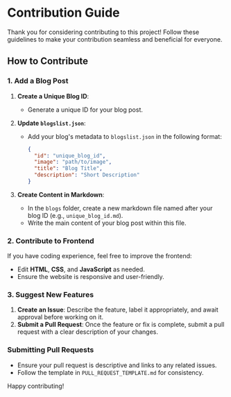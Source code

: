 # Contribution Guide

Thank you for considering contributing to this project! Follow these guidelines to make your contribution seamless and beneficial for everyone.

## How to Contribute

### 1. Add a Blog Post

1. **Create a Unique Blog ID**:
   - Generate a unique ID for your blog post.
   
2. **Update `blogslist.json`**:
   - Add your blog's metadata to `blogslist.json` in the following format:
     ```json
     {
       "id": "unique_blog_id",
       "image": "path/to/image",
       "title": "Blog Title",
       "description": "Short Description"
     }
     ```

3. **Create Content in Markdown**:
   - In the `blogs` folder, create a new markdown file named after your blog ID (e.g., `unique_blog_id.md`).
   - Write the main content of your blog post within this file.

### 2. Contribute to Frontend

If you have coding experience, feel free to improve the frontend:
- Edit **HTML**, **CSS**, and **JavaScript** as needed.
- Ensure the website is responsive and user-friendly.

### 3. Suggest New Features

1. **Create an Issue**: Describe the feature, label it appropriately, and await approval before working on it.
2. **Submit a Pull Request**: Once the feature or fix is complete, submit a pull request with a clear description of your changes.

### Submitting Pull Requests

- Ensure your pull request is descriptive and links to any related issues.
- Follow the template in `PULL_REQUEST_TEMPLATE.md` for consistency.

Happy contributing!
